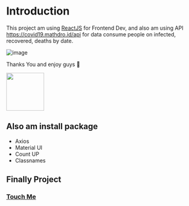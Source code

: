 # Introduction

This project am using <a href="https://reactjs.org/docs/getting-started.html">ReactJS</a> for Frontend Dev, and also am using API https://covid19.mathdro.id/api for data consume people on infected, recovered, deaths by date.

![image](https://user-images.githubusercontent.com/107398642/175809972-42c43600-96df-472c-97f1-eeecf19518da.png)

Thanks You and enjoy guys 👋

<img src="https://user-images.githubusercontent.com/107398642/175809896-724088dc-2e70-49d4-9514-4fbc9fa58dbf.gif" width=100 />


## Also am install package
- Axios
- Material UI
- Count UP
- Classnames


## Finally Project
### <a href="https://google.com">Touch Me</a>
